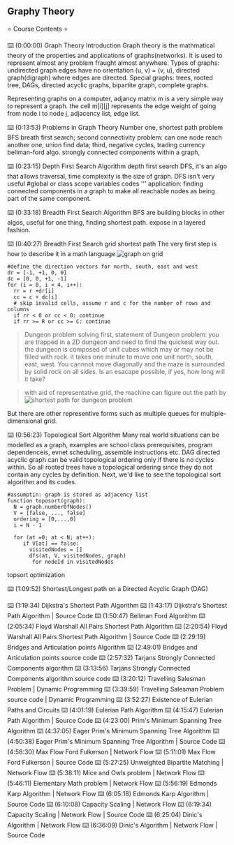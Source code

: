 ## Graphy Theory

⭐️ Course Contents ⭐️

⌨️ (0:00:00) Graph Theory Introduction
Graph theory is the mathmatical theory of the properties and applications of graphs(networks). It is used to represent almost any problem fraught almost anywhere. Types of graphs: undirected graph edges have no orientation (u, v) = (v, u), directed graph(digraph) where edges are directed. Special graphs: trees, rooted tree, DAGs, directed acyclic graphs, bipartite graph, complete graphs. 

Representing graphs on a computer, adjancy matrix m is a very simple way to represent a graph. the cell m[i][j] represents the edge weight of going from node i to node j, adjacency list, edge list.

⌨️ (0:13:53) Problems in Graph Theory
Number one, shortest path problem BFS breath first search; second connectivity problem: can one node reach another one, union find data; third, negative cycles, trading currency bellman-ford algo. strongly connected components within a graph, 

⌨️ (0:23:15) Depth First Search Algorithm
depth first search DFS, it's an algo that allows traversal, time complexity is the size of graph. DFS isn't very useful 
#global or class scope variables
codes
'''
application: finding connected components in a graph
to make all reachable nodes as being part of the same component.

⌨️ (0:33:18) Breadth First Search Algorithm
BFS are building blocks in other algos, useful for one thing, finding shortest path. expose in a layered fashion. 

⌨️ (0:40:27) Breadth First Search grid shortest path
The very first step is how to describe it in a math language
![graph on grid](../Research/pictures/graph%20theory%20on%20grids.png)
```
#define the direction vectors for north, south, east and west
dr = [-1, +1, 0, 0]
dc = [0, 0, +1, -1]
for (i = 0, i < 4, i++):
  rr = r +dr[i]
  cc = c + dc[i]
  # skip invalid cells, assume r and c for the number of rows and columns
  if rr < 0 or cc < 0: continue
  if rr >= R or cc >= C: continue
```
>Dungeon problem solving
first, statement of Dungeon problem: you are trapped in a 2D dungeon and need to find the quickest way out. the dungeon is composed of unit cubes which may or may not be filled with rock. it takes one minute to move one unit north, south, east, west. You cannnot move diagonally and the maze is surrounded by solid rock on all sides. Is an esacape possible, if yes, how long will it take?

>with aid of representative grid, the machine can figure out the path by
![shortest path for dungeon problem](../research/pictures/retracing%20the%20short%20path.png)

But there are other representive forms such as multiple queues for multiple-dimensional grid.              

⌨️ (0:56:23) Topological Sort Algorithm
Many real world situations can be modelled as a graph, examples are school class prerequisites, program dependenceis, evnet scheduling, assemble instructions etc. 
DAG directed acyclic graph can be valid topological ordering only if there is no cycles within. So all rooted trees have a topological ordering since they do not contain any cycles by definition.
Next, we'd like to see the topological sort algorithm and its codes. 
```
#assumptin: graph is stored as adjacency list
function toposort(graph):
  N = graph.number0fNodes()
  V = [false, ..., false]
  ordering = [0,...,0]
  i = N - 1 
  
  for (at =0; at < N; at++):
     if V[at] == false:
       visitedNodes = []
       dfs(at, V, visitedNodes, graph)
        for nodeId in visitedNodes
```
topsort optimization

⌨️ (1:09:52) Shortest/Longest path on a Directed Acyclic Graph (DAG)


⌨️ (1:19:34) Dijkstra's Shortest Path Algorithm
⌨️ (1:43:17) Dijkstra's Shortest Path Algorithm | Source Code
⌨️ (1:50:47) Bellman Ford Algorithm
⌨️ (2:05:34) Floyd Warshall All Pairs Shortest Path Algorithm
⌨️ (2:20:54) Floyd Warshall All Pairs Shortest Path Algorithm | Source Code
⌨️ (2:29:19) Bridges and Articulation points Algorithm
⌨️ (2:49:01) Bridges and Articulation points source code
⌨️ (2:57:32) Tarjans Strongly Connected Components algorithm
⌨️ (3:13:56) Tarjans Strongly Connected Components algorithm source code
⌨️ (3:20:12) Travelling Salesman Problem | Dynamic Programming
⌨️ (3:39:59) Travelling Salesman Problem source code | Dynamic Programming
⌨️ (3:52:27) Existence of Eulerian Paths and Circuits
⌨️ (4:01:19) Eulerian Path Algorithm
⌨️ (4:15:47) Eulerian Path Algorithm | Source Code
⌨️ (4:23:00) Prim's Minimum Spanning Tree Algorithm
⌨️ (4:37:05) Eager Prim's Minimum Spanning Tree Algorithm
⌨️ (4:50:38) Eager Prim's Minimum Spanning Tree Algorithm | Source Code
⌨️ (4:58:30) Max Flow Ford Fulkerson | Network Flow
⌨️ (5:11:01) Max Flow Ford Fulkerson | Source Code
⌨️ (5:27:25) Unweighted Bipartite Matching | Network Flow
⌨️ (5:38:11) Mice and Owls problem | Network Flow
⌨️ (5:46:11) Elementary Math problem | Network Flow
⌨️ (5:56:19) Edmonds Karp Algorithm | Network Flow
⌨️ (6:05:18) Edmonds Karp Algorithm | Source Code
⌨️ (6:10:08) Capacity Scaling | Network Flow
⌨️ (6:19:34) Capacity Scaling | Network Flow | Source Code
⌨️ (6:25:04) Dinic's Algorithm | Network Flow
⌨️ (6:36:09) Dinic's Algorithm | Network Flow | Source Code

